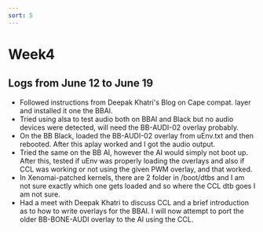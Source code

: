 ```yaml
---
sort: 5
---
```


# Week4

## Logs from June 12 to June 19

- Followed instructions from Deepak Khatri's Blog on Cape compat. layer and installed it one the BBAI.
- Tried using alsa to test audio both on BBAI and Black but no audio devices were detected, will need the BB-AUDI-02 overlay probably. 
- On the BB Black, loaded the BB-AUDI-02 overlay from uEnv.txt and then rebooted. After this aplay worked and I got the audio output. 
- Tried the same on the BB AI, however the AI would simply not boot up. After this, tested if uEnv was properly loading the overlays and also if CCL was working or not using the given PWM overlay, and that worked.
- In Xenomai-patched kernels, there are 2 folder in /boot/dtbs and I am not sure exactly which one gets loaded and so where the CCL dtb goes I am not sure.
- Had a meet with Deepak Khatri to discuss CCL and a brief introduction as to how to write overlays for the BBAI. I will now attempt to port the older BB-BONE-AUDI overlay to the AI using the CCL.
